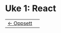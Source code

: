 # Uke 1: React


<table width="100%">
  <tr>
    <td><a href="2_configuration.md">← Oppsett</a></td>
    <td align="right"><a href="4_styling.md>Styling →</a></td>
  </tr>
</table>
